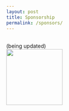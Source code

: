 ```yaml
---
layout: post
title: Sponsorship
permalink: /sponsors/
---
```

<br>
 (being updated)
<br>
<a href='https://snorkel.ai/'><img height='150' src='/images/snorkl.png'></a>

